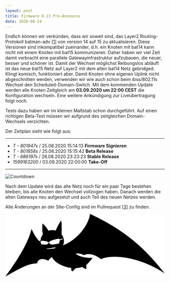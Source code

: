 ```yaml
---
layout: post
title: Firmware 0.13 Pre-Announce
date: 2020-08-24
---
```


Endlich können wir verkünden, dass wir soweit sind, das Layer2 Routing-Protokoll batman-adv [[1]] von version 14 auf 15 zu aktualisieren. Diese Versionen sind inkompatibel zueinander, d.h. ein Knoten mit bat14 kann nicht mit einem Knoten mit bat15 kommunizeren. Daher haben wir viel Zeit damit verbracht eine parallele Gatewayinfrastruktur aufzubauen, die neuer, besser und schöner ist. Damit der Wechsel möglichst Reibungslos abläuft ist das neue bat15 Netz auf Layer2 mit dem alten bat14 Netz gebridged. Klingt komisch, funktioniert aber. Damit Knoten ohne eigenen Uplink nicht abgeschnitten werden, verwenden wir wie auch schon beim ibss/802.11s Wechsel den Scheduled-Domain-Switch. Mit dem kommenden Update werden alle Knoten Zeitgleich am __03.09.2020 um 22:00 CEST__ die Konfiguration wechseln. Eine weitere Ankündigung zur Liveübertragung folgt noch.

Tests dazu haben wir im kleinen Maßstab schon durchgeführt. Auf einen richtigen Beta-Test müssen wir aufgrund des zeitgleichen Domain-Wechsels verzichten.

Der Zeitplan sieht wie folgt aus:

---

* _T - 801947s_  / 25.08.2020 15:14:13 __Firmware Signieren__
* _T - 801858s_  / 25.08.2020 15:15:42 __Beta Release__
* _T - 686197s_  / 26.08.2020 23:23:23 __Stable Release__
* _1599163200_   / 03.09.2020 22:00:00 __Take-Off__

---

![Countdown](https://monitor.luebeck.freifunk.net/render/d-solo/aqR0RBHGz/batman-migration?orgId=1&from=now-24h&to=now&panelId=2&width=1000&height=500&theme=light&tz=Europe%2FBerlin)

Nach dem Update wird das alte Netz noch für ein paar Tage bestehen bleiben, bis alle Knoten den Wechsel vollzogen haben.
Danach werden die alten Gateways neu aufgesetzt und auch Teil des neuen Netzes werden.

Alle Änderungen an der Site-Config sind im Pullrequest [[3]] zu finden.

![batman-adv](/images/batlogo_transparent.png)

[1]: https://www.open-mesh.org/projects/batman-adv/wiki
[2]: https://monitor.luebeck.freifunk.net/render/d-solo/aqR0RBHGz/batman-migration?orgId=1&from=1598285731731&to=1598307331731&panelId=2&width=1000&height=500&tz=Europe%2FBerlin
[3]: https://git.luebeck.freifunk.net/FreifunkLuebeck/site-ffhl/pulls/9
